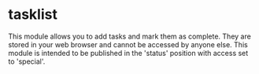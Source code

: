 # tasklist
This module allows you to add tasks and mark them as complete. They are stored in your web browser and cannot be accessed by anyone else. This module is intended to be published in the 'status' position with access set to 'special'.
